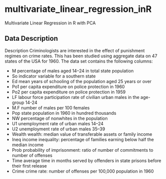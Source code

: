 # multivariate_linear_regression_inR
Multivariate Linear Regression in R with PCA

## Data Description

Description
Criminologists are interested in the effect of punishment regimes on crime rates. This has been studied using aggregate data on 47 states of the USA for 1960. The data set contains the following columns:

* M		percentage of males aged 14–24 in total state population
* So		indicator variable for a southern state
* Ed		mean years of schooling of the population aged 25 years or over
* Po1		per capita expenditure on police protection in 1960
* Po2		per capita expenditure on police protection in 1959
* LF		labour force participation rate of civilian urban males in the age-group 14-24
* M.F		number of males per 100 females
* Pop		state population in 1960 in hundred thousands
* NW		percentage of nonwhites in the population
* U1		unemployment rate of urban males 14–24
* U2		unemployment rate of urban males 35–39
* Wealth		wealth: median value of transferable assets or family income
* Ineq		income inequality: percentage of families earning below half the median income
* Prob		probability of imprisonment: ratio of number of commitments to number of offenses
* Time		average time in months served by offenders in state prisons before their first release
* Crime		crime rate: number of offenses per 100,000 population in 1960
